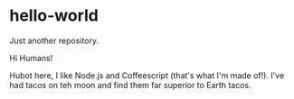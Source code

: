 # hello-world
Just another repository.

Hi Humans!

Hubot here, I like Node.js and Coffeescript (that's what I'm made of!).
I've had tacos on teh moon and find them far superior to Earth tacos.
